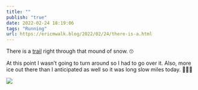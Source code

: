```yaml
---
title: ""
publish: "true"
date: 2022-02-24 18:19:06
tags: "Running"
url: https://ericmwalk.blog/2022/02/24/there-is-a.html
---
```


There is a [trail](http://www.strava.com/activities/6732395158) right through that mound of snow. 🙄

At this point I wasn’t going to turn around so I had to go over it. Also, more ice out there than I anticipated as well so it was long slow miles today. 🏃🏻‍♂️


![](https://ericmwalk.blog/uploads/2022/d16c052a11.jpg)